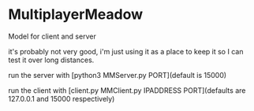 # MultiplayerMeadow
Model for client and server

it's probably not very good, i'm just using it as a place
to keep it so I can test it over long distances.

run the server with [python3 MMServer.py PORT](default is 15000)

run the client with [client.py MMClient.py IPADDRESS PORT](defaults are 127.0.0.1 and 15000 respectively)
